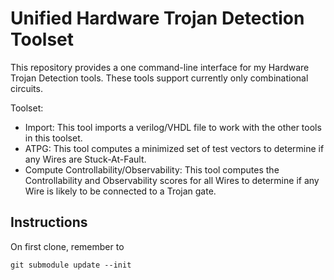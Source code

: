 # Unified Hardware Trojan Detection Toolset

This repository provides a one command-line interface for my Hardware Trojan Detection tools. These tools support currently only combinational circuits.

Toolset:
 * Import: This tool imports a verilog/VHDL file to work with the other tools in this toolset.
 * ATPG: This tool computes a minimized set of test vectors to determine if any Wires are Stuck-At-Fault.
 * Compute Controllability/Observability: This tool computes the Controllability and Observability scores for all Wires to determine if any Wire is likely to be connected to a Trojan gate.

## Instructions
On first clone, remember to  
```
git submodule update --init
```